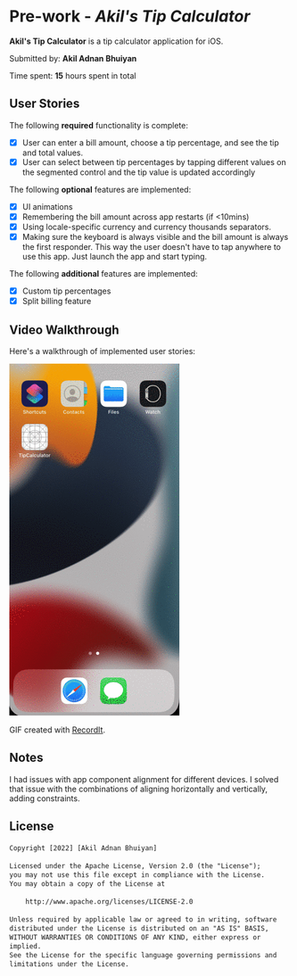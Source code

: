 # Pre-work - *Akil's Tip Calculator*

**Akil's Tip Calculator** is a tip calculator application for iOS.

Submitted by: **Akil Adnan Bhuiyan**

Time spent: **15** hours spent in total

## User Stories

The following **required** functionality is complete:

* [x] User can enter a bill amount, choose a tip percentage, and see the tip and total values.
* [x] User can select between tip percentages by tapping different values on the segmented control and the tip value is updated accordingly

The following **optional** features are implemented:


* [x] UI animations
* [x] Remembering the bill amount across app restarts (if <10mins)
* [x] Using locale-specific currency and currency thousands separators.
* [x] Making sure the keyboard is always visible and the bill amount is always the first responder. This way the user doesn't have to tap anywhere to use this app. Just launch the app and start typing.

The following **additional** features are implemented:

* [x] Custom tip percentages
* [x] Split billing feature

## Video Walkthrough

Here's a walkthrough of implemented user stories:

<img src='https://github.com/iakil/CodePath_iOS-Mobile-Development/blob/main/prework/TipCalc.gif' title='Video Walkthrough' width='' alt='Video Walkthrough' />

GIF created with [RecordIt](https://recordit.co/).

## Notes

I had issues with app component alignment for different devices. I solved that issue with the combinations of aligning horizontally and vertically, adding constraints. 

## License

    Copyright [2022] [Akil Adnan Bhuiyan]

    Licensed under the Apache License, Version 2.0 (the "License");
    you may not use this file except in compliance with the License.
    You may obtain a copy of the License at

        http://www.apache.org/licenses/LICENSE-2.0

    Unless required by applicable law or agreed to in writing, software
    distributed under the License is distributed on an "AS IS" BASIS,
    WITHOUT WARRANTIES OR CONDITIONS OF ANY KIND, either express or implied.
    See the License for the specific language governing permissions and
    limitations under the License.

